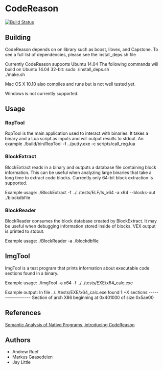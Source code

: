 CodeReason
============
[![Build Status](https://magnum.travis-ci.com/trailofbits/codereason.svg?token=T1UToSpCvaMxn511Cddb&branch=master)](https://magnum.travis-ci.com/trailofbits/codereason)

## Building
CodeReason depends on on library such as boost, libvex, and Capstone. To see a full list of dependencies, please see the install_deps.sh file

Currently CodeReason supports Ubuntu 14.04
The following commands will build on Ubuntu 14.04 32-bit:
     sudo ./install_deps.sh  
    ./make.sh  

Mac OS X 10.10 also compiles and runs but is not well tested yet.

Windows is not currently supported.

## Usage

### RopTool
RopTool is the main application used to interact with binaries. It takes a binary and a Lua script as inputs and will output results to stdout. An example 
    ./build/bin/RopTool -f ../putty.exe -c scripts/call_reg.lua

### BlockExtract
BlockExtract reads in a binary and outputs a database file containing block information. This can be useful when analyzing large binaries that take a long time to extract code blocks. Currently only 64-bit block extraction is supported.

Example usage:
    ./BlockExtract -f ../../tests/ELF/ls_x64 -a x64  --blocks-out ./blockdbfile

### BlockReader
BlockReader consumes the block database created by BlockExtract. It may be useful when debugging information stored inside of blocks. VEX output is printed to stdout.

Example usage:
    ./BlockReader -a ./blockdbfile


## ImgTool
ImgTool is a test program that prints information about executable code sections found in a binary.

Example usage:
    ./ImgTool -a x64 -f ../../tests/EXE/x64_calc.exe

Example output:
    In file ../../tests/EXE/x64_calc.exe
    found 1 +X sections
    ------------------
    Section of arch X86
    beginning at 0x401000 of size 0x5ae00


## References
[Semantic Analysis of Native Programs, introducing CodeReason](http://blog.trailofbits.com/2014/02/23/semantic-analysis-of-native-programs-introducing-codereason/)

## Authors
* Andrew Ruef
* Markus Gaasedelen
* Jay Little
